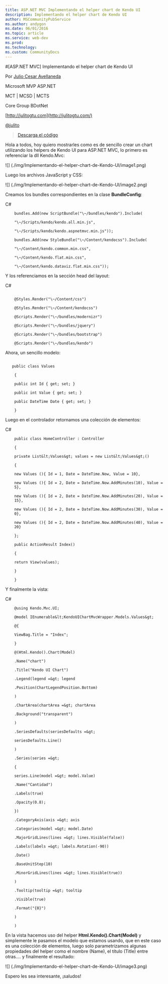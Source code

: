 ```yaml
---
title: ASP.NET MVC Implementando el helper chart de Kendo UI
description: Implementando el helper chart de Kendo UI
author: MSCommunityPubService
ms.author: andygon
ms.date: 06/01/2016
ms.topic: article
ms.service: web-dev
ms.prod: 
ms.technology:
ms.custom: CommunityDocs
---
```


#[ASP.NET MVC] Implementando el helper chart de Kendo UI

Por [Julio Cesar
Avellaneda](http://mvp.microsoft.com/en-us/MVP/Julio%20Cesar%20Avellaneda-4038198)

Microsoft MVP ASP.NET

MCT | MCSD | MCTS

Core Group BDotNet

[http://julitogtu.com](http://julitogtu.com/)

[@julito](https://twitter.com/julitogtu)


>[Descarga el
código](https://github.com/julitogtu/kendoui/tree/helpers/KendoUIChartMvcWrapper)

Hola a todos, hoy quiero mostrarles como es de sencillo crear un chart
utilizando los helpers de Kendo UI para ASP.NET MVC, lo primero es
referenciar la dll Kendo.Mvc:

![] (./img/Implementando-el-helper-chart-de-Kendo-UI/image1.png)

Luego los archivos JavaScript y CSS:

![] (./img/Implementando-el-helper-chart-de-Kendo-UI/image2.png)

Creamos los bundles correspondientes en la clase **BundleConfig**:

C\#

```
    bundles.Add(new ScriptBundle("\~/bundles/kendo").Include(

    "\~/Scripts/kendo/kendo.all.min.js",

    "\~/Scripts/kendo/kendo.aspnetmvc.min.js"));

    bundles.Add(new StyleBundle("\~/Content/kendocss").Include(

    "\~/Content/kendo.common.min.css",

    "\~/Content/kendo.flat.min.css",

    "\~/Content/kendo.dataviz.flat.min.css"));
```

Y los referenciamos en la sección head del layout:

 C\#

```   

    @Styles.Render("\~/Content/css")

    @Styles.Render("\~/Content/kendocss")

    @Scripts.Render("\~/bundles/modernizr")

    @Scripts.Render("\~/bundles/jquery")

    @Scripts.Render("\~/bundles/bootstrap")

    @Scripts.Render("\~/bundles/kendo")
```

Ahora, un sencillo modelo:

```

   public class Values

    {

    public int Id { get; set; }

    public int Value { get; set; }

    public DateTime Date { get; set; }

    }
```

Luego en el controlador retornamos una colección de elementos:

   C\#

```
    public class HomeController : Controller

    {

    private List&lt;Values&gt; values = new List&lt;Values&gt;()

    {

    new Values (){ Id = 1, Date = DateTime.Now, Value = 10},

    new Values (){ Id = 2, Date = DateTime.Now.AddMinutes(10), Value =
    5},

    new Values (){ Id = 2, Date = DateTime.Now.AddMinutes(20), Value =
    15},

    new Values (){ Id = 2, Date = DateTime.Now.AddMinutes(30), Value =
    0},

    new Values (){ Id = 2, Date = DateTime.Now.AddMinutes(40), Value =
    20}

    };

    public ActionResult Index()

    {

    return View(values);

    }

    }
```

Y finalmente la vista:

C\#


```
    @using Kendo.Mvc.UI;

    @model IEnumerable&lt;KendoUIChartMvcWrapper.Models.Values&gt;

    @{

    ViewBag.Title = "Index";

    }

    @(Html.Kendo().Chart(Model)

    .Name("chart")

    .Title("Kendo UI Chart")

    .Legend(legend =&gt; legend

    .Position(ChartLegendPosition.Bottom)

    )

    .ChartArea(chartArea =&gt; chartArea

    .Background("transparent")

    )

    .SeriesDefaults(seriesDefaults =&gt;

    seriesDefaults.Line()

    )

    .Series(series =&gt;

    {

    series.Line(model =&gt; model.Value)

    .Name("Cantidad")

    .Labels(true)

    .Opacity(0.8);

    })

    .CategoryAxis(axis =&gt; axis

    .Categories(model =&gt; model.Date)

    .MajorGridLines(lines =&gt; lines.Visible(false))

    .Labels(labels =&gt; labels.Rotation(-90))

    .Date()

    .BaseUnitStep(10)

    .MinorGridLines(lines =&gt; lines.Visible(true))

    )

    .Tooltip(tooltip =&gt; tooltip

    .Visible(true)

    .Format("{0}")

    )

    )
```

En la vista hacemos uso del helper **Html.Kendo().Chart(Model)** y
simplemente le pasamos el modelo que estamos usando, que en este caso es
una colección de elementos, luego solo parametrizamos algunas
propiedades del helper como el nombre (Name), el título (Title) entre
otras…. y finalmente el resultado:

![] (./img/Implementando-el-helper-chart-de-Kendo-UI/image3.png)

Espero les sea interesante, ¡saludos!




